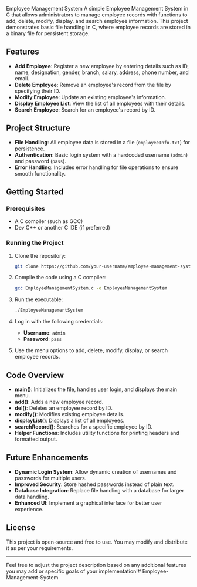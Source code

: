  Employee Management System
A simple Employee Management System in C that allows administrators to manage employee records with functions to add, delete, modify, display, and search employee information. This project demonstrates basic file handling in C, where employee records are stored in a binary file for persistent storage.

## Features

- **Add Employee**: Register a new employee by entering details such as ID, name, designation, gender, branch, salary, address, phone number, and email.
- **Delete Employee**: Remove an employee's record from the file by specifying their ID.
- **Modify Employee**: Update an existing employee's information.
- **Display Employee List**: View the list of all employees with their details.
- **Search Employee**: Search for an employee's record by ID.

## Project Structure

- **File Handling**: All employee data is stored in a file (`employeeInfo.txt`) for persistence.
- **Authentication**: Basic login system with a hardcoded username (`admin`) and password (`pass`).
- **Error Handling**: Includes error handling for file operations to ensure smooth functionality.

## Getting Started

### Prerequisites

- A C compiler (such as GCC)
- Dev C++ or another C IDE (if preferred)

### Running the Project

1. Clone the repository:

   ```bash
   git clone https://github.com/your-username/employee-management-system.git
   ```

2. Compile the code using a C compiler:

   ```bash
   gcc EmployeeManagementSystem.c -o EmployeeManagementSystem
   ```

3. Run the executable:

   ```bash
   ./EmployeeManagementSystem
   ```

4. Log in with the following credentials:
   - **Username**: `admin`
   - **Password**: `pass`

5. Use the menu options to add, delete, modify, display, or search employee records.

## Code Overview

- **main()**: Initializes the file, handles user login, and displays the main menu.
- **add()**: Adds a new employee record.
- **del()**: Deletes an employee record by ID.
- **modify()**: Modifies existing employee details.
- **displayList()**: Displays a list of all employees.
- **searchRecord()**: Searches for a specific employee by ID.
- **Helper Functions**: Includes utility functions for printing headers and formatted output.

## Future Enhancements

- **Dynamic Login System**: Allow dynamic creation of usernames and passwords for multiple users.
- **Improved Security**: Store hashed passwords instead of plain text.
- **Database Integration**: Replace file handling with a database for larger data handling.
- **Enhanced UI**: Implement a graphical interface for better user experience.

## License

This project is open-source and free to use. You may modify and distribute it as per your requirements.

---

Feel free to adjust the project description based on any additional features you may add or specific goals of your implementation!# Employee-Management-System
